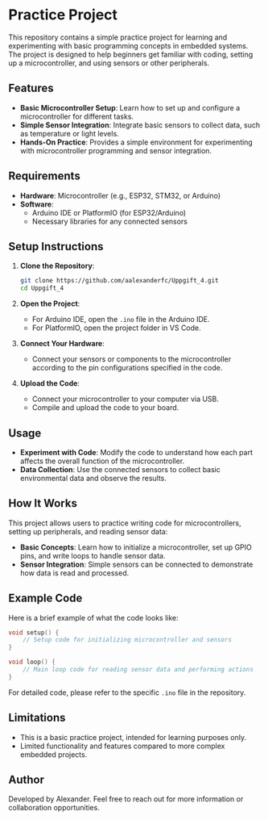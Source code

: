 # Practice Project

This repository contains a simple practice project for learning and experimenting with basic programming concepts in embedded systems. The project is designed to help beginners get familiar with coding, setting up a microcontroller, and using sensors or other peripherals.

## Features

- **Basic Microcontroller Setup**: Learn how to set up and configure a microcontroller for different tasks.
- **Simple Sensor Integration**: Integrate basic sensors to collect data, such as temperature or light levels.
- **Hands-On Practice**: Provides a simple environment for experimenting with microcontroller programming and sensor integration.

## Requirements

- **Hardware**: Microcontroller (e.g., ESP32, STM32, or Arduino)
- **Software**:
  - Arduino IDE or PlatformIO (for ESP32/Arduino)
  - Necessary libraries for any connected sensors

## Setup Instructions

1. **Clone the Repository**:
   ```bash
   git clone https://github.com/aalexanderfc/Uppgift_4.git
   cd Uppgift_4
   ```

2. **Open the Project**:
   - For Arduino IDE, open the `.ino` file in the Arduino IDE.
   - For PlatformIO, open the project folder in VS Code.

3. **Connect Your Hardware**:
   - Connect your sensors or components to the microcontroller according to the pin configurations specified in the code.

4. **Upload the Code**:
   - Connect your microcontroller to your computer via USB.
   - Compile and upload the code to your board.

## Usage

- **Experiment with Code**: Modify the code to understand how each part affects the overall function of the microcontroller.
- **Data Collection**: Use the connected sensors to collect basic environmental data and observe the results.

## How It Works

This project allows users to practice writing code for microcontrollers, setting up peripherals, and reading sensor data:

- **Basic Concepts**: Learn how to initialize a microcontroller, set up GPIO pins, and write loops to handle sensor data.
- **Sensor Integration**: Simple sensors can be connected to demonstrate how data is read and processed.

## Example Code

Here is a brief example of what the code looks like:

```cpp
void setup() {
    // Setup code for initializing microcontroller and sensors
}

void loop() {
    // Main loop code for reading sensor data and performing actions
}
```

For detailed code, please refer to the specific `.ino` file in the repository.

## Limitations

- This is a basic practice project, intended for learning purposes only.
- Limited functionality and features compared to more complex embedded projects.

## Author

Developed by Alexander. Feel free to reach out for more information or collaboration opportunities.

